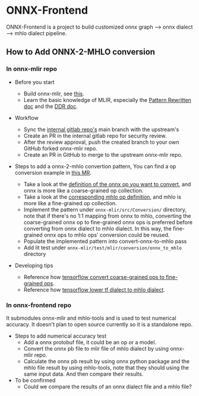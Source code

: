 # ONNX-Frontend

ONNX-Frontend is a project to build customized onnx graph --> onnx dialect --> mhlo dialect pipeline.

## How to Add ONNX-2-MHLO conversion

### In onnx-mlir repo
- Before you start

  - Build onnx-mlir, see [this](https://code.byted.org/byteir/onnx-mlir/blob/main/docs/BuildOnLinuxOSX.md).
  - Learn the basic knowledge of MLIR, especially the [Pattern Rewritten doc](https://mlir.llvm.org/docs/PatternRewriter/) and the [DDR doc](https://mlir.llvm.org/docs/DeclarativeRewrites/).

- Workflow
  - Sync the [internal gitlab repo's](https://code.byted.org/byteir/onnx-mlir) main branch with the upstream's
  - Create an PR in the internal gitlab repo for security review.
  - After the review approval, push the created branch to your own GitHub forked onnx-mlir repo.
  - Create an PR in GitHub to merge to the upstream onnx-mlir repo.

- Steps to add a onnx-2-mhlo convertion pattern, You can find a op conversion example in [this MR](https://code.byted.org/byteir/onnx-mlir/merge_requests/5).

  - Take a look at the [definition of the onnx op you want to convert](https://code.byted.org/byteir/onnx-mlir/blob/main/src/Dialect/ONNX/ONNXOps.td.inc), and onnx is more like a coarse-grained op collection.
  - Take a look at the [corresponding mhlo op definition](https://github.com/tensorflow/mlir-hlo/blob/master/include/mlir-hlo/Dialect/mhlo/IR/hlo_ops.td), and mhlo is more like a fine-grained op collection.
  - Implement the pattern under `onnx-mlir/src/Conversion/` directory, note that if there's no 1:1 mapping from onnx to mhlo, converting the coarse-grained onnx op to fine-grained onnx ops is preferred before converting from onnx dialect to mhlo dialect. In this way, the fine-grained onnx ops to mhlo ops' conversion could be reused.
  - Populate the implemented pattern into convert-onnx-to-mhlo pass
  - Add lit test under `onnx-mlir/test/mlir/conversion/onnx_to_mhlo` directory

- Developing tips
  
  - Reference how [tensorflow convert coarse-grained ops to fine-grained ops](https://github.com/tensorflow/tensorflow/blob/master/tensorflow/compiler/mlir/tensorflow/transforms/lower_tf.cc). 
  - Reference how [tensorflow lower tf dialect to mhlo dialect](https://github.com/tensorflow/tensorflow/blob/master/tensorflow/compiler/mlir/xla/transforms/legalize_tf.cc).


### In onnx-frontend repo

 It submodules onnx-mlir and mhlo-tools and is used to test numerical accuracy. It doesn't plan to open source currently so it is a standalone repo.

- Steps to add numerical accuracy test
  - Add a onnx protobuf file, it could be an op or a model.
  - Convert the onnx pb file to mlir file of mhlo dialect by using onnx-mlir repo.
  - Calculate the onnx pb result by using onnx python package and the mhlo file result by using mhlo-tools, note that they should using the same input data. And then compare their results.
- To be confirmed
  - Could we compare the results of an onnx dialect file and a mhlo file?


